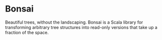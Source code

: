 # Bonsai

Beautiful trees, without the landscaping. Bonsai is a Scala library for
transforming arbitrary tree structures into read-only versions that take up a
fraction of the space.
